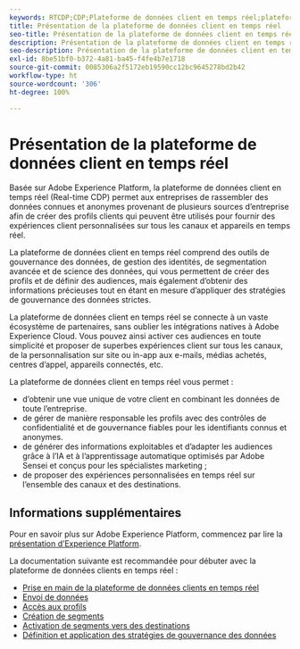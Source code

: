 ```yaml
---
keywords: RTCDP;CDP;Plateforme de données client en temps réel;plateforme de données client en temps réel;real time cdp;cdp;IA dédiée aux clients
title: Présentation de la plateforme de données client en temps réel
seo-title: Présentation de la plateforme de données client en temps réel
description: Présentation de la plateforme de données client en temps réel
seo-description: Présentation de la plateforme de données client en temps réel
exl-id: 8be51bf0-b372-4a81-ba45-f4fe4b7e1718
source-git-commit: 0085306a2f5172eb19590cc12bc9645278bd2b42
workflow-type: ht
source-wordcount: '306'
ht-degree: 100%

---
```


# Présentation de la plateforme de données client en temps réel

Basée sur Adobe Experience Platform, la plateforme de données client en temps réel (Real-time CDP) permet aux entreprises de rassembler des données connues et anonymes provenant de plusieurs sources dʼentreprise afin de créer des profils clients qui peuvent être utilisés pour fournir des expériences client personnalisées sur tous les canaux et appareils en temps réel.

La plateforme de données client en temps réel comprend des outils de gouvernance des données, de gestion des identités, de segmentation avancée et de science des données, qui vous permettent de créer des profils et de définir des audiences, mais également dʼobtenir des informations précieuses tout en étant en mesure dʼappliquer des stratégies de gouvernance des données strictes.

La plateforme de données client en temps réel se connecte à un vaste écosystème de partenaires, sans oublier les intégrations natives à Adobe Experience Cloud. Vous pouvez ainsi activer ces audiences en toute simplicité et proposer de superbes expériences client sur tous les canaux, de la personnalisation sur site ou in-app aux e-mails, médias achetés, centres dʼappel, appareils connectés, etc.

La plateforme de données client en temps réel vous permet :

* dʼobtenir une vue unique de votre client en combinant les données de toute lʼentreprise.
* de gérer de manière responsable les profils avec des contrôles de confidentialité et de gouvernance fiables pour les identifiants connus et anonymes.
* de générer des informations exploitables et d’adapter les audiences grâce à l’IA et à l’apprentissage automatique optimisés par Adobe Sensei et conçus pour les spécialistes marketing ;
* de proposer des expériences personnalisées en temps réel sur l’ensemble des canaux et des destinations.

## Informations supplémentaires

Pour en savoir plus sur Adobe Experience Platform, commencez par lire la [présentation dʼExperience Platform](../landing/home.md).

La documentation suivante est recommandée pour débuter avec la plateforme de données clients en temps réel :

* [Prise en main de la plateforme de données clients en temps réel](get-started.md)
* [Envoi de données](sources/sources-overview.md)
* [Accès aux profils](profile/profile-overview.md)
* [Création de segments](segmentation/segmentation-overview.md)
* [Activation de segments vers des destinations](destinations/overview.md)
* [Définition et application des stratégies de gouvernance des données](privacy/data-governance-overview.md)

